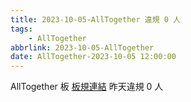 ```yaml
---
title: 2023-10-05-AllTogether 違規 0 人
tags:
    - AllTogether
abbrlink: 2023-10-05-AllTogether
date: AllTogether-2023-10-05 12:00:00
---
```

AllTogether 板 [板規連結](https://www.ptt.cc/bbs/AllTogether/M.1643211430.A.5FB.html)
昨天違規 0 人
